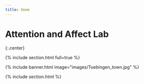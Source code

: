 ```yaml
---
title: Home
---
```


# Attention and Affect Lab


{:.center}

{% include section.html full=true %}

{% include banner.html image="images/Tuebingen_town.jpg" %}

{% include section.html %}

